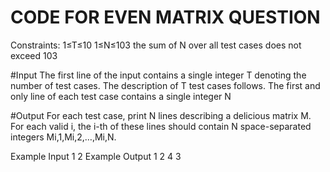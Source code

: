 # CODE FOR EVEN MATRIX QUESTION
Constraints:
1≤T≤10
1≤N≤103
the sum of N over all test cases does not exceed 103

#Input
The first line of the input contains a single integer T
denoting the number of test cases. The description of T
test cases follows.
The first and only line of each test case contains a single integer N


#Output
For each test case, print N
lines describing a delicious matrix M. For each valid i, the i-th of these lines should contain N space-separated integers Mi,1,Mi,2,…,Mi,N.

Example Input
1
2
Example Output
1 2
4 3

